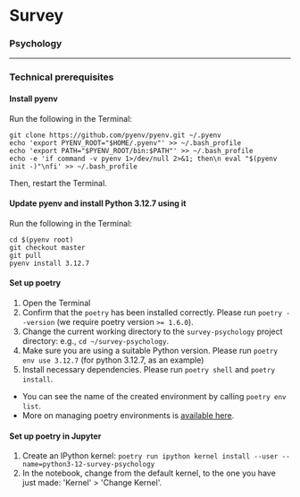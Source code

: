 # Survey

### Psychology


---

### Technical prerequisites

#### Install pyenv
Run the following in the Terminal:
```shell
git clone https://github.com/pyenv/pyenv.git ~/.pyenv
echo 'export PYENV_ROOT="$HOME/.pyenv"' >> ~/.bash_profile
echo 'export PATH="$PYENV_ROOT/bin:$PATH"' >> ~/.bash_profile 
echo -e 'if command -v pyenv 1>/dev/null 2>&1; then\n eval "$(pyenv init -)"\nfi' >> ~/.bash_profile
```
Then, restart the Terminal.

#### Update pyenv and install Python 3.12.7 using it
Run the following in the Terminal:
```shell
cd $(pyenv root)
git checkout master
git pull
pyenv install 3.12.7
```

#### Set up poetry
1. Open the Terminal
2. Confirm that the `poetry` has been installed correctly. Please run `poetry --version` (we require poetry version `>= 1.6.0`).
3. Change the current working directory to the `survey-psychology` project directory: e.g., `cd ~/survey-psychology`.
4. Make sure you are using a suitable Python version. Please run `poetry env use 3.12.7` (for python 3.12.7, as an example)
5. Install necessary dependencies. Please run `poetry shell` and `poetry install`.
  * You can see the name of the created environment by calling `poetry env list`.
  * More on managing poetry environments is [available here](https://python-poetry.org/docs/managing-environments/).

#### Set up poetry in Jupyter
1. Create an IPython kernel: `poetry run ipython kernel install --user --name=python3-12-survey-psychology`
2. In the notebook, change from the default kernel, to the one you have just made: 'Kernel' > 'Change Kernel'.
